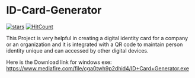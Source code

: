 # ID-Card-Generator

[![stars](http://hits.dwyl.io/sandeeppushp/ID-Card-Generator.svg)](http://hits.dwyl.io/sandeeppushp/ID-Card-Generator)
[![HitCount](http://hits.dwyl.io/sandeeppushp/ID-Card-Generator.svg)](http://hits.dwyl.io/sandeeppushp/ID-Card-Generator)

This Project is very helpful in creating a digital identity card for a company or an organization and it is integrated with a QR code to maintain person identity unique and can accessed by other digital devices.

Here is the Download link for windows exe:  https://www.mediafire.com/file/cga0twh9p2dhid4/ID+Card+Generator.exe
